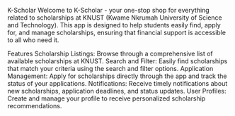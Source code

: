 K-Scholar
Welcome to K-Scholar - your one-stop shop for everything related to scholarships at KNUST (Kwame Nkrumah University of Science and Technology). This app is designed to help students easily find, apply for, and manage scholarships, ensuring that financial support is accessible to all who need it.

Features
Scholarship Listings: Browse through a comprehensive list of available scholarships at KNUST.
Search and Filter: Easily find scholarships that match your criteria using the search and filter options.
Application Management: Apply for scholarships directly through the app and track the status of your applications.
Notifications: Receive timely notifications about new scholarships, application deadlines, and status updates.
User Profiles: Create and manage your profile to receive personalized scholarship recommendations.
